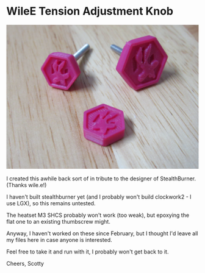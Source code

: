 # WileE Tension Adjustment Knob
 
![](WileE-Tension-Adj.JPG)


I created this awhile back sort of in tribute to the designer of StealthBurner. (Thanks wile.e!)


I haven't built stealthburner yet (and I probably won't build clockwork2 - I use LGX), so this remains untested.


The heatset M3 SHCS probably won't work (too weak), but epoxying the flat one to an existing thumbscrew might.


Anyway, I haven't worked on these since February, but I thought I'd leave all my files here in case anyone is interested.


Feel free to take it and run with it, I probably won't get back to it.


Cheers, Scotty